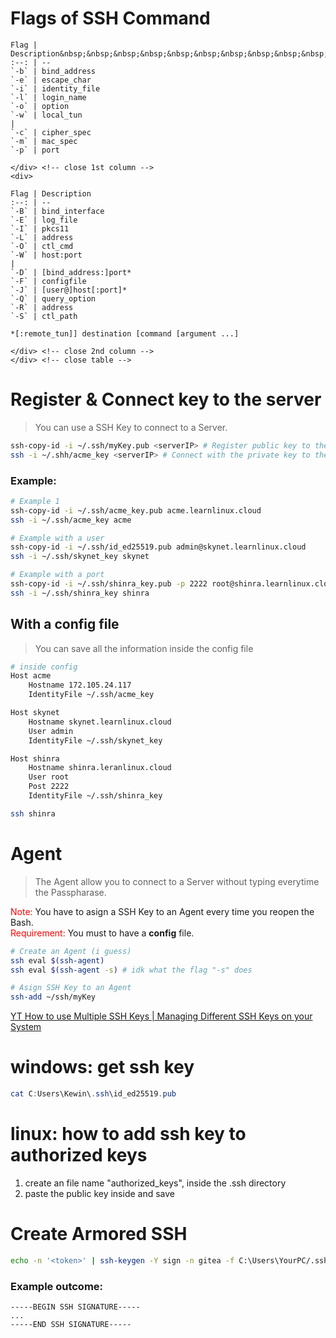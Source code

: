 
# Flags of SSH Command
```
Flag | Description&nbsp;&nbsp;&nbsp;&nbsp;&nbsp;&nbsp;&nbsp;&nbsp;&nbsp;&nbsp;
:--: | --
`-b` | bind_address
`-e` | escape_char
`-i` | identity_file
`-l` | login_name
`-o` | option
`-w` | local_tun
|
`-c` | cipher_spec
`-m` | mac_spec
`-p` | port

</div> <!-- close 1st column -->
<div>

Flag | Description
:--: | --
`-B` | bind_interface
`-E` | log_file
`-I` | pkcs11
`-L` | address
`-O` | ctl_cmd
`-W` | host:port
|
`-D` | [bind_address:]port*
`-F` | configfile
`-J` | [user@]host[:port]*
`-Q` | query_option
`-R` | address
`-S` | ctl_path

*[:remote_tun]] destination [command [argument ...]

</div> <!-- close 2nd column -->
</div> <!-- close table -->
```


# Register & Connect key to the server
> You can use a SSH Key to connect to a Server.

```bash
ssh-copy-id -i ~/.ssh/myKey.pub <serverIP> # Register public key to the server
ssh -i ~/.shh/acme_key <serverIP> # Connect with the private key to the server
```



### Example:
```bash
# Example 1
ssh-copy-id -i ~/.ssh/acme_key.pub acme.learnlinux.cloud
ssh -i ~/.ssh/acme_key acme

# Example with a user
ssh-copy-id -i ~/.ssh/id_ed25519.pub admin@skynet.learnlinux.cloud
ssh -i ~/.ssh/skynet_key skynet

# Example with a port
ssh-copy-id -i ~/.ssh/shinra_key.pub -p 2222 root@shinra.learnlinux.cloud
ssh -i ~/.ssh/shinra_key shinra
```

## With a config file
> You can save all the information inside the config file

```bash
# inside config
Host acme
    Hostname 172.105.24.117
    IdentityFile ~/.ssh/acme_key

Host skynet
    Hostname skynet.learnlinux.cloud
    User admin
    IdentityFile ~/.ssh/skynet_key

Host shinra
    Hostname shinra.leranlinux.cloud
    User root
    Post 2222
    IdentityFile ~/.ssh/shinra_key
```

```bash
ssh shinra
```

# Agent
> The Agent allow you to connect to a Server without typing everytime the Passpharase.

<span style="color:red">Note:</span> You have to asign a SSH Key to an Agent every time you reopen the Bash.<br>
<span style="color:red">Requirement:</span> You must to have a **config** file.

```bash
# Create an Agent (i guess)
ssh eval $(ssh-agent)
ssh eval $(ssh-agent -s) # idk what the flag "-s" does
```
```bash
# Asign SSH Key to an Agent
ssh-add ~/ssh/myKey
```

[YT How to use Multiple SSH Keys | Managing Different SSH Keys on your System](https://youtu.be/pE3EuiyShoM?t=820)

# windows: get ssh key
```powershell
cat C:Users\Kewin\.ssh\id_ed25519.pub

```

# linux: how to add ssh key to authorized keys
1. create an file name "authorized_keys", inside the .ssh directory
2. paste the public key inside and save


# Create Armored SSH
```bash
echo -n '<token>' | ssh-keygen -Y sign -n gitea -f C:\Users\YourPC/.ssh/id_ed25519.pub
```
### Example outcome:
```
-----BEGIN SSH SIGNATURE-----
...
-----END SSH SIGNATURE-----
```